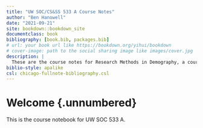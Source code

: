 ```yaml
--- 
title: "UW SOC/CS&SS 533 A Course Notes"
author: "Ben Hanowell"
date: "2021-09-21"
site: bookdown::bookdown_site
documentclass: book
bibliography: [book.bib, packages.bib]
# url: your book url like https://bookdown.org/yihui/bookdown
# cover-image: path to the social sharing image like images/cover.jpg
description: |
  These are the course notes for Research Methods in Demography, a course cross-listed as SOC/CS&SS 533 A at the University of Washington.
biblio-style: apalike
csl: chicago-fullnote-bibliography.csl
---
```


# Welcome {.unnumbered}

This is the course notebook for UW SOC 533 A.
